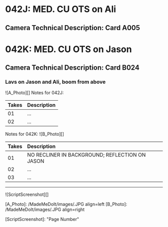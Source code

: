 # 042J: MED. CU OTS on Ali
## Camera Technical Description: Card A005

# 042K: MED. CU OTS on Jason
## Camera Technical Description: Card B024

### Lavs on Jason and Ali, boom from above

![A_Photo][]
Notes for 042J: 

| Takes | Description |
|:---|:----|
| 01 | ... |
| 02 | ... |

Notes for 042K: 
![B_Photo][]

| Takes | Description |
|:---|:----|
| 01 | NO RECLINER IN BACKGROUND; REFLECTION ON JASON |
| 02 | ... |
| 03 | ... |

----

![ScriptScreenshot][]


[A_Photo]:  /MadeMeDoIt/images/.JPG align=left
[B_Photo]:  /MadeMeDoIt/images/.JPG align=right

[ScriptScreenshot]: "Page Number"